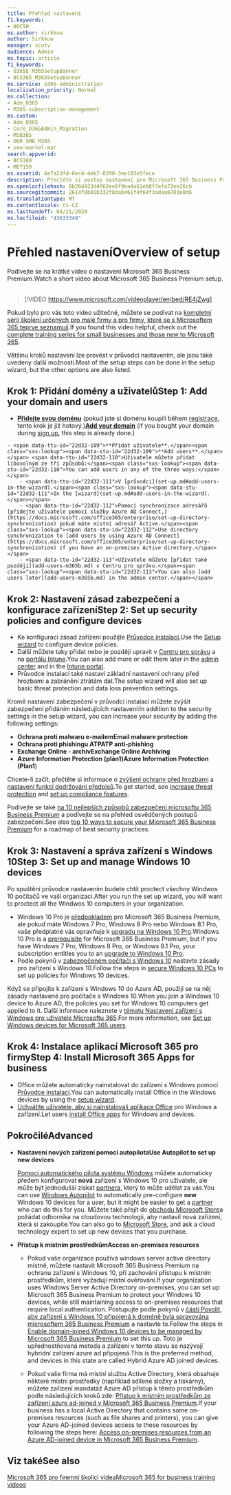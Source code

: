 ```yaml
---
title: Přehled nastavení
f1.keywords:
- NOCSH
ms.author: sirkkuw
author: Sirkkuw
manager: scotv
audience: Admin
ms.topic: article
f1_keywords:
- O365E_M365SetupBanner
- BCS365_M365SetupBanner
ms.service: o365-administration
localization_priority: Normal
ms.collection:
- Adm_O365
- M365-subscription-management
ms.custom:
- Adm_O365
- Core_O365Admin_Migration
- MSB365
- OKR_SMB_M365
- seo-marvel-mar
search.appverid:
- BCS160
- MET150
ms.assetid: 6e7a2dfd-8ec4-4eb7-8390-3ee103e5fece
description: Přečtěte si postup nastavení pro Microsoft 365 Business Premium, od přihlášení k odběru, přidání domény a uživatelů, nastavení zásad zabezpečení a další.
ms.openlocfilehash: 8b26d423d4f62ee8f9ea4a61eb8f7efa72ee26cb
ms.sourcegitcommit: 2614f8b81b332f8dab461f4f64f3adaa6703e0d6
ms.translationtype: MT
ms.contentlocale: cs-CZ
ms.lasthandoff: 04/21/2020
ms.locfileid: "43633349"
---
```

# <a name="overview-of-setup"></a><span data-ttu-id="22d32-103">Přehled nastavení</span><span class="sxs-lookup"><span data-stu-id="22d32-103">Overview of setup</span></span>

<span data-ttu-id="22d32-104">Podívejte se na krátké video o nastavení Microsoft 365 Business Premium.</span><span class="sxs-lookup"><span data-stu-id="22d32-104">Watch a short video about Microsoft 365 Business Premium setup.</span></span><br><br>

> [!VIDEO https://www.microsoft.com/videoplayer/embed/RE4jZwg] 

<span data-ttu-id="22d32-105">Pokud bylo pro vás toto video užitečné, můžete se podívat na [kompletní sérii školení určených pro malé firmy a pro firmy, které se s Microsoftem 365 teprve seznamují](https://support.office.com/article/6ab4bbcd-79cf-4000-a0bd-d42ce4d12816).</span><span class="sxs-lookup"><span data-stu-id="22d32-105">If you found this video helpful, check out the [complete training series for small businesses and those new to Microsoft 365](https://support.office.com/article/6ab4bbcd-79cf-4000-a0bd-d42ce4d12816).</span></span>

<span data-ttu-id="22d32-106">Většinu kroků nastavení lze provést v průvodci nastavením, ale jsou také uvedeny další možnosti.</span><span class="sxs-lookup"><span data-stu-id="22d32-106">Most of the setup steps can be done in the setup wizard, but the other options are also listed.</span></span>

## <a name="step-1-add-your-domain-and-users"></a><span data-ttu-id="22d32-107">Krok 1: Přidání domény a uživatelů</span><span class="sxs-lookup"><span data-stu-id="22d32-107">Step 1: Add your domain and users</span></span>

   - <span data-ttu-id="22d32-108">**[Přidejte svou doménu](set-up.md#add-your-domain-to-personalize-sign-in)** (pokud jste si doménu koupili během [registrace](sign-up.md), tento krok je již hotový.)</span><span class="sxs-lookup"><span data-stu-id="22d32-108">**[Add your domain](set-up.md#add-your-domain-to-personalize-sign-in)** (if you bought your domain during [sign up](sign-up.md), this step is already done.)</span></span>

    - <span data-ttu-id="22d32-109">**Přidat uživatele**.</span><span class="sxs-lookup"><span data-stu-id="22d32-109">**Add users**.</span></span> <span data-ttu-id="22d32-110">Uživatele můžete přidat libovolným ze tří způsobů:</span><span class="sxs-lookup"><span data-stu-id="22d32-110">You can add users in any of the three ways:</span></span>
        - <span data-ttu-id="22d32-111">V [průvodci](set-up.md#add-users-in-the-wizard).</span><span class="sxs-lookup"><span data-stu-id="22d32-111">In the [wizard](set-up.md#add-users-in-the-wizard).</span></span>
        - <span data-ttu-id="22d32-112">Pomocí synchronizace adresářů [přidejte uživatele pomocí služby Azure AD Connect,](https://docs.microsoft.com/office365/enterprise/set-up-directory-synchronization) pokud máte místní adresář Active.</span><span class="sxs-lookup"><span data-stu-id="22d32-112">Use directory synchronization to [add users by using Azure AD Connect](https://docs.microsoft.com/office365/enterprise/set-up-directory-synchronization) if you have an on-premises Active directory.</span></span>
        - <span data-ttu-id="22d32-113">Uživatele můžete [přidat také později](add-users-m365b.md) v Centru pro správu.</span><span class="sxs-lookup"><span data-stu-id="22d32-113">You can also [add users later](add-users-m365b.md) in the admin center.</span></span>
## <a name="step-2-set-up-security-policies-and-configure-devices"></a><span data-ttu-id="22d32-114">Krok 2: Nastavení zásad zabezpečení a konfigurace zařízení</span><span class="sxs-lookup"><span data-stu-id="22d32-114">Step 2: Set up security policies and configure devices</span></span> 

  - <span data-ttu-id="22d32-115">Ke konfiguraci zásad zařízení použijte [Průvodce instalací.](set-up.md#protect-your-organization)</span><span class="sxs-lookup"><span data-stu-id="22d32-115">Use the [Setup wizard](set-up.md#protect-your-organization) to configure device policies.</span></span> 
  - <span data-ttu-id="22d32-116">Další můžete taky přidat nebo je později upravit v [Centru pro správu](view-policies-and-devices.md) a na [portálu Intune](https://docs.microsoft.com/intune/tutorial-walkthrough-intune-portal).</span><span class="sxs-lookup"><span data-stu-id="22d32-116">You can also add more or edit them later in the [admin center](view-policies-and-devices.md) and in the [Intune portal](https://docs.microsoft.com/intune/tutorial-walkthrough-intune-portal).</span></span>
  - <span data-ttu-id="22d32-117">Průvodce instalací také nastaví základní nastavení ochrany před hrozbami a zabránění ztrátám dat.</span><span class="sxs-lookup"><span data-stu-id="22d32-117">The setup wizard will also set up basic threat protection and data loss prevention settings.</span></span>
  
  <span data-ttu-id="22d32-118">Kromě nastavení zabezpečení v průvodci instalací můžete zvýšit zabezpečení přidáním následujících nastavení:</span><span class="sxs-lookup"><span data-stu-id="22d32-118">In addition to the security settings in the setup wizard, you can increase your security by adding the following settings:</span></span>

- <span data-ttu-id="22d32-119">**Ochrana proti malwaru e-mailem**</span><span class="sxs-lookup"><span data-stu-id="22d32-119">**Email malware protection**</span></span>
- <span data-ttu-id="22d32-120">**Ochrana proti phishingu ATP**</span><span class="sxs-lookup"><span data-stu-id="22d32-120">**ATP anti-phishing**</span></span>
- <span data-ttu-id="22d32-121">**Exchange Online - archiv**</span><span class="sxs-lookup"><span data-stu-id="22d32-121">**Exchange Online Archiving**</span></span>
- <span data-ttu-id="22d32-122">**Azure Information Protection (plán1)**</span><span class="sxs-lookup"><span data-stu-id="22d32-122">**Azure Information Protection (Plan1**)</span></span>

<span data-ttu-id="22d32-123">Chcete-li začít, přečtěte si informace o [zvýšení ochrany před hrozbami](increase-threat-protection.md) a [nastavení funkcí dodržování předpisů](set-up-compliance.md).</span><span class="sxs-lookup"><span data-stu-id="22d32-123">To get started, see [increase threat protection](increase-threat-protection.md) and [set up compliance features](set-up-compliance.md).</span></span>

<span data-ttu-id="22d32-124">Podívejte se také [na 10 nejlepších způsobů zabezpečení microsoftu 365 Business Premium](https://docs.microsoft.com/office365/admin/security-and-compliance/secure-your-business-data) a podívejte se na přehled osvědčených postupů zabezpečení.</span><span class="sxs-lookup"><span data-stu-id="22d32-124">See also [top 10 ways to secure your Microsoft 365 Business Premium](https://docs.microsoft.com/office365/admin/security-and-compliance/secure-your-business-data) for a roadmap of best security practices.</span></span>

## <a name="step-3-set-up-and-manage-windows-10-devices"></a><span data-ttu-id="22d32-125">Krok 3: Nastavení a správa zařízení s Windows 10</span><span class="sxs-lookup"><span data-stu-id="22d32-125">Step 3: Set up and manage Windows 10 devices</span></span>

<span data-ttu-id="22d32-126">Po spuštění průvodce nastavením budete chtít proctect všechny Windwos 10 počítačů ve vaší organizaci.</span><span class="sxs-lookup"><span data-stu-id="22d32-126">After you run the set up wizard, you will want to proctect all the Windwos 10 computers in your organization.</span></span>
  
- <span data-ttu-id="22d32-127">Windows 10 Pro je [předpokladem](pre-requisites-for-data-protection.md) pro Microsoft 365 Business Premium, ale pokud máte Windows 7 Pro, Windows 8 Pro nebo Windows 8.1 Pro, vaše předplatné vás opravňuje k [upgradu na Windows 10 Pro](https://docs.microsoft.com/microsoft-365/business/upgrade-to-windows-pro-creators-update).</span><span class="sxs-lookup"><span data-stu-id="22d32-127">Windows 10 Pro is a [prerequisite](pre-requisites-for-data-protection.md) for Microsoft 365 Business Premium, but if you have Windows 7 Pro, Windows 8 Pro, or Windows 8.1 Pro, your subscription entitles you to an [upgrade to  Windows 10 Pro](https://docs.microsoft.com/microsoft-365/business/upgrade-to-windows-pro-creators-update).</span></span>
- <span data-ttu-id="22d32-128">Podle pokynů v [zabezpečeném počítači s Windows 10](secure-win-10-pcs.md) nastavte zásady pro zařízení s Windows 10.</span><span class="sxs-lookup"><span data-stu-id="22d32-128">Follow the steps in [secure Windows 10 PCs](secure-win-10-pcs.md) to set up policies for Windows 10 devices.</span></span>

<span data-ttu-id="22d32-129">Když se připojíte k zařízení s Windows 10 do Azure AD, použijí se na něj zásady nastavené pro počítače s Windows 10.</span><span class="sxs-lookup"><span data-stu-id="22d32-129">When you join a Windows 10 device to Azure AD, the policies you set for Windows 10 computers get applied to it.</span></span> <span data-ttu-id="22d32-130">Další informace naleznete v [tématu Nastavení zařízení s Windows pro uživatele Microsoftu 365](set-up-windows-devices.md).</span><span class="sxs-lookup"><span data-stu-id="22d32-130">For more information, see [Set up Windows devices for Microsoft 365 users](set-up-windows-devices.md).</span></span>

## <a name="step-4-install-microsoft-365-apps-for-business"></a><span data-ttu-id="22d32-131">Krok 4: Instalace aplikací Microsoft 365 pro firmy</span><span class="sxs-lookup"><span data-stu-id="22d32-131">Step 4: Install Microsoft 365 Apps for business</span></span>
- <span data-ttu-id="22d32-132">Office můžete automaticky nainstalovat do zařízení s Windows pomocí [Průvodce instalací](set-up.md#deploy-office-365-client-apps).</span><span class="sxs-lookup"><span data-stu-id="22d32-132">You can automatically install Office in the Windows devices by using the [setup wizard](set-up.md#deploy-office-365-client-apps).</span></span>
- <span data-ttu-id="22d32-133">[Uchvátíte uživatele, aby si nainstalovali aplikace Office](https://docs.microsoft.com/office365/admin/setup/install-applications) pro Windows a zařízení.</span><span class="sxs-lookup"><span data-stu-id="22d32-133">Let users [install Office apps](https://docs.microsoft.com/office365/admin/setup/install-applications) for Windows and devices.</span></span>
     
## <a name="advanced"></a><span data-ttu-id="22d32-134">Pokročilé</span><span class="sxs-lookup"><span data-stu-id="22d32-134">Advanced</span></span>
- <span data-ttu-id="22d32-135">**Nastavení nových zařízení pomocí autopilota**</span><span class="sxs-lookup"><span data-stu-id="22d32-135">**Use Autopilot to set up new devices**</span></span>
            
     <span data-ttu-id="22d32-136">[Pomocí automatického pilota systému Windows](add-autopilot-devices-and-profile.md) můžete automaticky předem konfigurovat **nová** zařízení s Windows 10 pro uživatele, ale může být jednodušší získat [partnera,](https://www.microsoft.com/solution-providers/search) který to může udělat za vás.</span><span class="sxs-lookup"><span data-stu-id="22d32-136">You can use [Windows Autopilot](add-autopilot-devices-and-profile.md) to automatically pre-configure **new** Windows 10 devices for a user, but it might be easier to get a [partner](https://www.microsoft.com/solution-providers/search) who can do this for you.</span></span> <span data-ttu-id="22d32-137">Můžete také přejít do [obchodu Microsoft Store](https://go.microsoft.com/fwlink/?linkid=874598)a požádat odborníka na cloudovou technologii, aby nastavil nová zařízení, která si zakoupíte.</span><span class="sxs-lookup"><span data-stu-id="22d32-137">You can also go to [Microsoft Store](https://go.microsoft.com/fwlink/?linkid=874598), and ask a cloud technology expert to set up new devices that you purchase.</span></span>

- <span data-ttu-id="22d32-138">**Přístup k místním prostředkům**</span><span class="sxs-lookup"><span data-stu-id="22d32-138">**Access on-premises resources**</span></span>

     - <span data-ttu-id="22d32-139">Pokud vaše organizace používá windows server active directory místně, můžete nastavit Microsoft 365 Business Premium na ochranu zařízení s Windows 10, při zachování přístupu k místním prostředkům, které vyžadují místní ověřování.</span><span class="sxs-lookup"><span data-stu-id="22d32-139">If your organization uses Windows Server Active Directory on-premises, you can set up Microsoft 365 Business Premium to protect your Windows 10 devices, while still maintaining access to on-premises resources that require local authentication.</span></span> <span data-ttu-id="22d32-140">Postupujte podle pokynů v [části Povolit, aby zařízení s Windows 10 připojená k doméně byla spravována microsoftem 365 Business Premium](manage-windows-devices.md) a nastavte to.</span><span class="sxs-lookup"><span data-stu-id="22d32-140">Follow the steps in [Enable domain-joined Windows 10 devices to be managed by Microsoft 365 Business Premium](manage-windows-devices.md) to set this up.</span></span> <span data-ttu-id="22d32-141">Toto je upřednostňovaná metoda a zařízení v tomto stavu se nazývají hybridní zařízení azure ad připojená.</span><span class="sxs-lookup"><span data-stu-id="22d32-141">This is the preferred method, and devices in this state are called Hybrid Azure AD joined devices.</span></span>

    - <span data-ttu-id="22d32-142">Pokud vaše firma má místní službu Active Directory, která obsahuje některé místní prostředky (například sdílené složky a tiskárny), můžete zařízení mandatáž Azure AD přístup k těmto prostředkům podle následujících kroků zde: [Přístup k místním prostředkům ze zařízení azure ad-joined v Microsoft 365 Business Premium](access-resources.md).</span><span class="sxs-lookup"><span data-stu-id="22d32-142">If your business has a local Active Directory that contains some on-premises resources (such as file shares and printers), you can give your Azure AD-joined devices access to these resources by following the steps here: [Access on-premises resources from an Azure AD-joined device in Microsoft 365 Business Premium](access-resources.md).</span></span>

## <a name="see-also"></a><span data-ttu-id="22d32-143">Viz také</span><span class="sxs-lookup"><span data-stu-id="22d32-143">See also</span></span>

[<span data-ttu-id="22d32-144">Microsoft 365 pro firemní školicí videa</span><span class="sxs-lookup"><span data-stu-id="22d32-144">Microsoft 365 for business training videos</span></span>](https://support.office.com/article/6ab4bbcd-79cf-4000-a0bd-d42ce4d12816)
